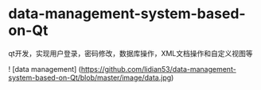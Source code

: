 # data-management-system-based-on-Qt
qt开发，实现用户登录，密码修改，数据库操作，XML文档操作和自定义视图等

! [data management] (https://github.com/lidian53/data-management-system-based-on-Qt/blob/master/image/data.jpg)
